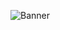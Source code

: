 ![Banner](https://github.com/lightlessdays/Pokedex/assets/97734029/666a1633-0c8c-4468-81d2-99e8afb927a5)
